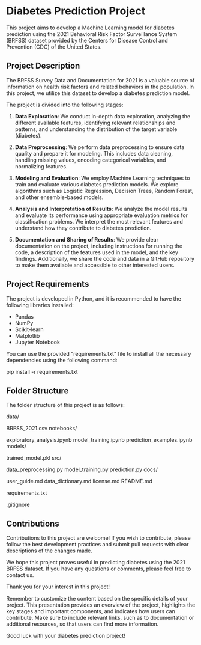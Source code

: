 # Diabetes Prediction Project

This project aims to develop a Machine Learning model for diabetes prediction using the 2021 Behavioral Risk Factor Surveillance System (BRFSS) dataset provided by the Centers for Disease Control and Prevention (CDC) of the United States.

## Project Description

The BRFSS Survey Data and Documentation for 2021 is a valuable source of information on health risk factors and related behaviors in the population. In this project, we utilize this dataset to develop a diabetes prediction model.

The project is divided into the following stages:

1. **Data Exploration**: We conduct in-depth data exploration, analyzing the different available features, identifying relevant relationships and patterns, and understanding the distribution of the target variable (diabetes).

2. **Data Preprocessing**: We perform data preprocessing to ensure data quality and prepare it for modeling. This includes data cleaning, handling missing values, encoding categorical variables, and normalizing features.

3. **Modeling and Evaluation**: We employ Machine Learning techniques to train and evaluate various diabetes prediction models. We explore algorithms such as Logistic Regression, Decision Trees, Random Forest, and other ensemble-based models.

4. **Analysis and Interpretation of Results**: We analyze the model results and evaluate its performance using appropriate evaluation metrics for classification problems. We interpret the most relevant features and understand how they contribute to diabetes prediction.

5. **Documentation and Sharing of Results**: We provide clear documentation on the project, including instructions for running the code, a description of the features used in the model, and the key findings. Additionally, we share the code and data in a GitHub repository to make them available and accessible to other interested users.

## Project Requirements

The project is developed in Python, and it is recommended to have the following libraries installed:

- Pandas
- NumPy
- Scikit-learn
- Matplotlib
- Jupyter Notebook

You can use the provided "requirements.txt" file to install all the necessary dependencies using the following command:

pip install -r requirements.txt

## Folder Structure

The folder structure of this project is as follows:

data/

BRFSS_2021.csv
notebooks/

exploratory_analysis.ipynb
model_training.ipynb
prediction_examples.ipynb
models/

trained_model.pkl
src/

data_preprocessing.py
model_training.py
prediction.py
docs/

user_guide.md
data_dictionary.md
license.md
README.md

requirements.txt

.gitignore

## Contributions

Contributions to this project are welcome! If you wish to contribute, please follow the best development practices and submit pull requests with clear descriptions of the changes made.

We hope this project proves useful in predicting diabetes using the 2021 BRFSS dataset. If you have any questions or comments, please feel free to contact us.

Thank you for your interest in this project!

Remember to customize the content based on the specific details of your project. This presentation provides an overview of the project, highlights the key stages and important components, and indicates how users can contribute. Make sure to include relevant links, such as to documentation or additional resources, so that users can find more information.

Good luck with your diabetes prediction project!

